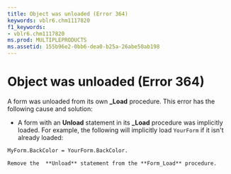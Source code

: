 ```yaml
---
title: Object was unloaded (Error 364)
keywords: vblr6.chm1117820
f1_keywords:
- vblr6.chm1117820
ms.prod: MULTIPLEPRODUCTS
ms.assetid: 155b96e2-0bb6-dea0-b25a-26abe50ab198
---
```



# Object was unloaded (Error 364)

A form was unloaded from its own  **_Load** procedure. This error has the following cause and solution:



- A form with an  **Unload** statement in its **_Load** procedure was implicitly loaded. For example, the following will implicitly load `YourForm` if it isn't already loaded:
    
```vb
MyForm.BackColor = YourForm.BackColor. 
```


    Remove the  **Unload** statement from the **Form_Load** procedure.
    


